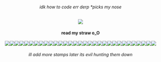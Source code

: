 <h6 align="center">idk how to code err derp *picks my nose</h6>
<p align="center"> <image src="8a22f273635e17d1fab3d9d4954953cc.gif">
  
<h4 align="center">read my straw o_O</h4>
<p align="center"> <image src="yaoi.jpg"><image src="re4logo.gif"><image src="re4.png"><image src="re1.webp"><image src="stars.webp"><image src="wesker.webp"><image src="silenthill.jpg"><image src="silenthill3.gif"><image src="daeho.webp"><image src="thanos.webp"><image src="i love yaoi.png"><image src="oh god.gif"><image src="funger.png"><image src="cahara.png"><image src="ragnvaldr.png"><image src="enki.png"><image src="darce.png"><image src="levi.png"><image src="untildawn.gif"><image src="chris.gif"><image src="josh.png"><image src="drama.webp"><image src="top.webp"><image src="bauhaus.png"><image src="specimen.png"><image src="cure.png"><image src="siouxsie1.png"><image src="siouxsie.webp"><image src="donnie.webp"><image src="fight club.webp"><image src="zombies.webp">
<h6 align="center">ill add more stamps later its evil hunting them down</h6>
